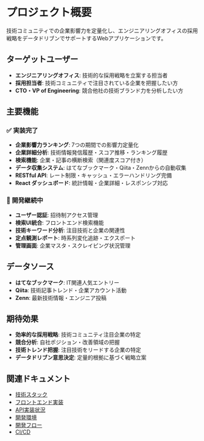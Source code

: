 # プロジェクト概要

技術コミュニティでの企業影響力を定量化し、エンジニアリングオフィスの採用戦略をデータドリブンでサポートするWebアプリケーションです。

## ターゲットユーザー

- **エンジニアリングオフィス**: 技術的な採用戦略を立案する担当者
- **採用担当者**: 技術コミュニティで注目されている企業を把握したい方
- **CTO・VP of Engineering**: 競合他社の技術ブランド力を分析したい方

## 主要機能

### ✅ 実装完了
- **企業影響力ランキング**: 7つの期間での影響力定量化
- **企業詳細分析**: 技術情報発信履歴・スコア推移・ランキング履歴
- **検索機能**: 企業・記事の横断検索（関連度スコア付き）
- **データ収集システム**: はてなブックマーク・Qiita・Zennからの自動収集
- **RESTful API**: レート制限・キャッシュ・エラーハンドリング完備
- **React ダッシュボード**: 統計情報・企業詳細・レスポンシブ対応

### 🚧 開発継続中
- **ユーザー認証**: 招待制アクセス管理
- **検索UI統合**: フロントエンド検索機能
- **技術キーワード分析**: 注目技術と企業の関連性
- **定点観測レポート**: 時系列変化追跡・エクスポート
- **管理画面**: 企業マスタ・スクレイピング状況管理

## データソース

- **はてなブックマーク**: IT関連人気エントリー
- **Qiita**: 技術記事トレンド・企業アカウント活動
- **Zenn**: 最新技術情報・エンジニア投稿

## 期待効果

- **効率的な採用戦略**: 技術コミュニティ注目企業の特定
- **競合分析**: 自社ポジション・改善領域の把握
- **技術トレンド把握**: 注目技術をリードする企業の特定
- **データドリブン意思決定**: 定量的根拠に基づく戦略立案

## 関連ドキュメント

- [技術スタック](技術スタック)
- [フロントエンド実装](フロントエンド実装)
- [API実装状況](API実装状況)
- [開発環境](開発環境)
- [開発フロー](開発フロー)
- [CI/CD](CI-CD)